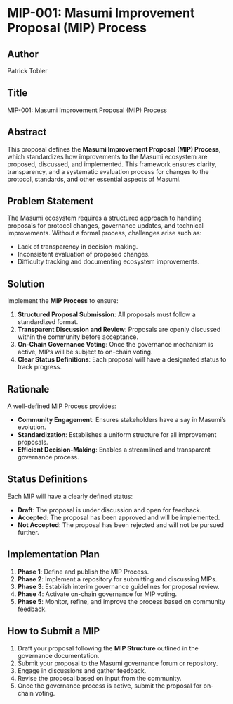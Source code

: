 # MIP-001: Masumi Improvement Proposal (MIP) Process

## Author
Patrick Tobler

## Title
MIP-001: Masumi Improvement Proposal (MIP) Process

## Abstract
This proposal defines the **Masumi Improvement Proposal (MIP) Process**, which standardizes how improvements to the Masumi ecosystem are proposed, discussed, and implemented. This framework ensures clarity, transparency, and a systematic evaluation process for changes to the protocol, standards, and other essential aspects of Masumi.

## Problem Statement
The Masumi ecosystem requires a structured approach to handling proposals for protocol changes, governance updates, and technical improvements. Without a formal process, challenges arise such as:
- Lack of transparency in decision-making.
- Inconsistent evaluation of proposed changes.
- Difficulty tracking and documenting ecosystem improvements.

## Solution
Implement the **MIP Process** to ensure:
1. **Structured Proposal Submission**: All proposals must follow a standardized format.
2. **Transparent Discussion and Review**: Proposals are openly discussed within the community before acceptance.
3. **On-Chain Governance Voting**: Once the governance mechanism is active, MIPs will be subject to on-chain voting.
4. **Clear Status Definitions**: Each proposal will have a designated status to track progress.

## Rationale
A well-defined MIP Process provides:
- **Community Engagement**: Ensures stakeholders have a say in Masumi’s evolution.
- **Standardization**: Establishes a uniform structure for all improvement proposals.
- **Efficient Decision-Making**: Enables a streamlined and transparent governance process.

## Status Definitions
Each MIP will have a clearly defined status:
- **Draft**: The proposal is under discussion and open for feedback.
- **Accepted**: The proposal has been approved and will be implemented.
- **Not Accepted**: The proposal has been rejected and will not be pursued further.

## Implementation Plan
1. **Phase 1**: Define and publish the MIP Process.
2. **Phase 2**: Implement a repository for submitting and discussing MIPs.
3. **Phase 3**: Establish interim governance guidelines for proposal review.
4. **Phase 4**: Activate on-chain governance for MIP voting.
5. **Phase 5**: Monitor, refine, and improve the process based on community feedback.

## How to Submit a MIP
1. Draft your proposal following the **MIP Structure** outlined in the governance documentation.
2. Submit your proposal to the Masumi governance forum or repository.
3. Engage in discussions and gather feedback.
4. Revise the proposal based on input from the community.
5. Once the governance process is active, submit the proposal for on-chain voting.